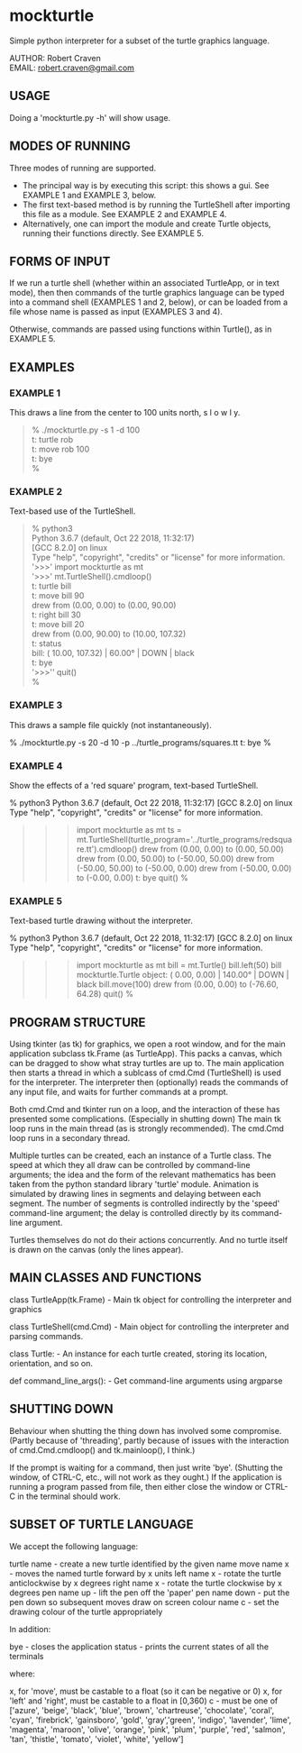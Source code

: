 # mockturtle
Simple python interpreter for a subset of the turtle graphics language.

AUTHOR: Robert Craven  
EMAIL:  robert.craven@gmail.com

## USAGE

Doing a 'mockturtle.py -h' will show usage.

## MODES OF RUNNING

Three modes of running are supported.

 - The principal way is by executing this script: this shows a gui.
   See EXAMPLE 1 and EXAMPLE 3, below.
 - The first text-based method is by running the TurtleShell after importing
   this file as a module.  See EXAMPLE 2 and EXAMPLE 4.
 - Alternatively, one can import the module and create Turtle objects,
   running their functions directly.  See EXAMPLE 5.

## FORMS OF INPUT

If we run a turtle shell (whether within an associated TurtleApp, or
in text mode), then then commands of the turtle graphics language can
be typed into a command shell (EXAMPLES 1 and 2, below), or can be
loaded from a file whose name is passed as input (EXAMPLES 3 and 4).

Otherwise, commands are passed using functions within Turtle(),
as in EXAMPLE 5.

## EXAMPLES

### EXAMPLE 1

This draws a line from the center to 100 units north, s l o w l y.

> % ./mockturtle.py -s 1 -d 100              
>  t: turtle rob  
>  t: move rob 100  
>  t: bye  
> % 

### EXAMPLE 2

Text-based use of the TurtleShell.

> % python3  
> Python 3.6.7 (default, Oct 22 2018, 11:32:17)   
> [GCC 8.2.0] on linux  
> Type "help", "copyright", "credits" or "license" for more information.  
> '>>>' import mockturtle as mt  
>  '>>>' mt.TurtleShell().cmdloop()  
>  t: turtle bill   
>  t: move bill 90  
>     drew from (0.00, 0.00) to (0.00, 90.00)  
>  t: right bill 30  
>  t: move bill 20  
>     drew from (0.00, 90.00) to (10.00, 107.32)  
>  t: status  
>           bill:  (  10.00,  107.32) |  60.00° | DOWN | black  
>  t: bye  
> '>>>'' quit()  
> %

### EXAMPLE 3

This draws a sample file quickly (not instantaneously).

 % ./mockturtle.py -s 20 -d 10 -p ../turtle_programs/squares.tt
  t: bye
 %

### EXAMPLE 4

Show the effects of a 'red square' program, text-based TurtleShell.

 % python3
 Python 3.6.7 (default, Oct 22 2018, 11:32:17) 
 [GCC 8.2.0] on linux
 Type "help", "copyright", "credits" or "license" for more information.
 >>> import mockturtle as mt
 >>> ts = mt.TurtleShell(turtle_program='../turtle_programs/redsquare.tt').cmdloop()
      drew from (0.00, 0.00) to (0.00, 50.00)
     drew from (0.00, 50.00) to (-50.00, 50.00)
     drew from (-50.00, 50.00) to (-50.00, 0.00)
     drew from (-50.00, 0.00) to (-0.00, 0.00)
  t: bye
 >>> quit()
 %

### EXAMPLE 5

Text-based turtle drawing without the interpreter.

 % python3
 Python 3.6.7 (default, Oct 22 2018, 11:32:17) 
 [GCC 8.2.0] on linux
 Type "help", "copyright", "credits" or "license" for more information.
 >>> import mockturtle as mt
 >>> bill = mt.Turtle()
 >>> bill.left(50)
 >>> bill
 mockturtle.Turtle object: (   0.00,    0.00) | 140.00° | DOWN | black
 >>> bill.move(100)
     drew from (0.00, 0.00) to (-76.60, 64.28)
 >>> quit()
 %

## PROGRAM STRUCTURE

Using tkinter (as tk) for graphics, we open a root window, and for the
main application subclass tk.Frame (as TurtleApp).  This packs a
canvas, which can be dragged to show what stray turtles are up to.
The main application then starts a thread in which a sublcass of
cmd.Cmd (TurtleShell) is used for the interpreter.  The interpreter
then (optionally) reads the commands of any input file, and waits for
further commands at a prompt.

Both cmd.Cmd and tkinter run on a loop, and the interaction of these
has presented some complications.  (Especially in shutting down)  The
main tk loop runs in the main thread (as is strongly recommended).
The cmd.Cmd loop runs in a secondary thread.

Multiple turtles can be created, each an instance of a Turtle class.
The speed at which they all draw can be controlled by command-line
arguments; the idea and the form of the relevant mathematics has been
taken from the python standard library 'turtle' module.  Animation is
simulated by drawing lines in segments and delaying between each
segment.  The number of segments is controlled indirectly by the
'speed' command-line argument; the delay is controlled directly by
its command-line argument.

Turtles themselves do not do their actions concurrently.  And no
turtle  itself is drawn on the canvas (only the lines appear).

## MAIN CLASSES AND FUNCTIONS

  class TurtleApp(tk.Frame)
    - Main tk object for controlling the interpreter and graphics

  class TurtleShell(cmd.Cmd)
    - Main object for controlling the interpreter and parsing
      commands.

  class Turtle:
    - An instance for each turtle created, storing its location,
      orientation, and so on.

  def command_line_args():
    - Get command-line arguments using argparse

## SHUTTING DOWN

Behaviour when shutting the thing down has involved some compromise.
(Partly because of 'threading', partly because of issues with the
interaction of cmd.Cmd.cmdloop() and tk.mainloop(), I think.)  

If the prompt is waiting for a command, then just write 'bye'.
(Shutting the window, of CTRL-C, etc., will not work as they ought.)
If the application is running a program passed from file, then either
close the window or CTRL-C in the terminal should work.

## SUBSET OF TURTLE LANGUAGE

We accept the following language:

  turtle name   - create a new turtle identified by the given name
  move name x   - moves the named turtle forward by x units
  left name x   - rotate the turtle anticlockwise by x degrees
  right name x  - rotate the turtle clockwise by x degrees
  pen name up   - lift the pen off the 'paper'
  pen name down - put the pen down so subsequent moves draw on screen
  colour name c - set the drawing colour of the turtle appropriately

In addition:

  bye           - closes the application
  status        - prints the current states of all the terminals

where:

  x, for 'move', must be castable to a float (so it can be negative or 0)
  x, for 'left' and 'right', must be castable to a float in [0,360)
  c - must be one of ['azure', 'beige', 'black', 'blue', 'brown',
                      'chartreuse', 'chocolate', 'coral', 'cyan',
                      'firebrick', 'gainsboro', 'gold', 'gray','green',
                      'indigo', 'lavender', 'lime', 'magenta',
                      'maroon', 'olive', 'orange', 'pink', 'plum',
                      'purple', 'red', 'salmon', 'tan', 'thistle',
                      'tomato', 'violet', 'white', 'yellow']
